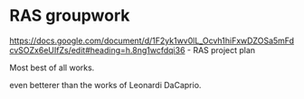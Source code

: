 # RAS groupwork
https://docs.google.com/document/d/1F2yk1wv0lL_Ocvh1hiFxwDZOSa5mFdcvSOZx6eUIfZs/edit#heading=h.8ng1wcfdqi36 - RAS project plan

Most best of all works.

even betterer than the works of Leonardi DaCaprio.

